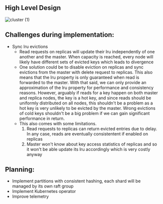 ## High Level Design

![cluster (1)](https://github.com/user-attachments/assets/720f44e2-ed22-4ffa-ade2-c1eb6ed4f27b)



## Challenges during implementation:
- Sync lru evictions
  + Read requests on replicas will update their lru independently of one another and the master. When capacity is reached, every node will likely have different sets of evicted keys which leads to divergence
  + One solution could be to disable eviction on replicas and sync evictions from the master with delete request to replicas. This also means that the lru property is only guaranteed when read is forwarded to the master. With that said, we can only provide an approximation of the lru property for performance and consistency reasons. However, arguably if reads for a key happen on both master and replica nodes, the key is a hot key, and since reads should be uniformly distributed on all nodes, this shouldn't be a problem as a hot key is very unlikely to be evicted by the master. Wrong evictions of cold keys shouldn't be a big problem if we can gain significant performance in return.
  + This also comes with some limitations.
    1. Read requests to replicas can return evicted entries due to delay. In any case, reads are eventually consistentent if enabled on replicas
    2. Master won't know about key access statistics of replicas and so it won't be able update its lru accordingly which is very costly anyway


## Planning:
- Implement partitions with consistent hashing, each shard will be managed by its own raft group
- Implement Kubernetes operator
- Improve telemetry


  
